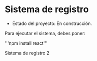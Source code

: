 <h1> Sistema de registro </h1>

- Estado del proyecto: En construcción.

Para ejecutar el sistema, debes poner:

'''npm install react'''


Sistema de registro 2
